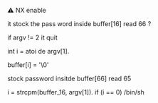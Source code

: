 :warning: NX enable

it stock the pass word inside buffer[16] read 66 ?

if argv != 2 it quit

int i = atoi de argv[1].

buffer[i] = '\0'

stock password insitde buffer[66] read 65

i = strcpm(buffer_16, argv[1]).
if (i == 0)
	/bin/sh